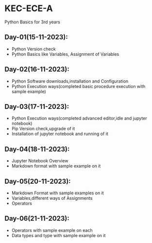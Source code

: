 # KEC-ECE-A
Python Basics for 3rd years

## Day-01(15-11-2023):
  - Python Version check
  - Python Basics like Variables, Assignment of Variables

## Day-02(16-11-2023):
  - Python Software downloads,installation and Configuration
  - Python Execution ways(completed basic procedure execution with sample example)

## Day-03(17-11-2023):
  - Python Execution ways(completed advanced editor,idle and jupyter notebook)
  - Pip Version check,upgrade of it
  - Installation of jupyter notebook and running of it

## Day-04(18-11-2023):
  - Jupyter Notebook Overview
  - Markdown format with sample example on it

## Day-05(20-11-2023):
  - Markdown Format with sample examples on it
  - Variables,different ways of Assignments
  - Operators

## Day-06(21-11-2023):
  - Operators with sample example on each
  - Data types and type with sample example on it
